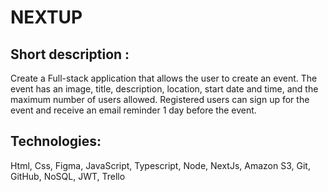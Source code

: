 # NEXTUP

## Short description :
Create a Full-stack application that allows the user to create an event. The event has an image, title, description, location, start date and time, and the maximum number of users allowed. Registered users can sign up for the event and receive an email reminder 1 day before the event.

## Technologies:
Html, Css, Figma, JavaScript, Typescript, Node, NextJs, Amazon S3, Git, GitHub, NoSQL, JWT, Trello
